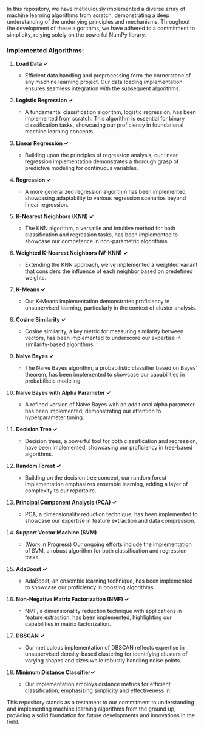 In this repository, we have meticulously implemented a diverse array of machine learning algorithms from scratch, demonstrating a deep understanding of the underlying principles and mechanisms. Throughout the development of these algorithms, we have adhered to a commitment to simplicity, relying solely on the powerful NumPy library.

### Implemented Algorithms:

1. **Load Data ✓**
   - Efficient data handling and preprocessing form the cornerstone of any machine learning project. Our data loading implementation ensures seamless integration with the subsequent algorithms.

2. **Logistic Regression ✓**
   - A fundamental classification algorithm, logistic regression, has been implemented from scratch. This algorithm is essential for binary classification tasks, showcasing our proficiency in foundational machine learning concepts.

3. **Linear Regression ✓**
   - Building upon the principles of regression analysis, our linear regression implementation demonstrates a thorough grasp of predictive modeling for continuous variables.

4. **Regression ✓**
   - A more generalized regression algorithm has been implemented, showcasing adaptability to various regression scenarios beyond linear regression.

5. **K-Nearest Neighbors (KNN) ✓**
   - The KNN algorithm, a versatile and intuitive method for both classification and regression tasks, has been implemented to showcase our competence in non-parametric algorithms.

6. **Weighted K-Nearest Neighbors (W-KNN) ✓**
   - Extending the KNN approach, we've implemented a weighted variant that considers the influence of each neighbor based on predefined weights.

7. **K-Means ✓**
   - Our K-Means implementation demonstrates proficiency in unsupervised learning, particularly in the context of cluster analysis.

8. **Cosine Similarity ✓**
   - Cosine similarity, a key metric for measuring similarity between vectors, has been implemented to underscore our expertise in similarity-based algorithms.

9. **Naive Bayes ✓**
   - The Naive Bayes algorithm, a probabilistic classifier based on Bayes' theorem, has been implemented to showcase our capabilities in probabilistic modeling.

10. **Naive Bayes with Alpha Parameter ✓**
    - A refined version of Naive Bayes with an additional alpha parameter has been implemented, demonstrating our attention to hyperparameter tuning.

11. **Decision Tree ✓**
    - Decision trees, a powerful tool for both classification and regression, have been implemented, showcasing our proficiency in tree-based algorithms.

12. **Random Forest ✓**
    - Building on the decision tree concept, our random forest implementation emphasizes ensemble learning, adding a layer of complexity to our repertoire.

13. **Principal Component Analysis (PCA) ✓**
    - PCA, a dimensionality reduction technique, has been implemented to showcase our expertise in feature extraction and data compression.

14. **Support Vector Machine (SVM)**
    - (Work in Progress) Our ongoing efforts include the implementation of SVM, a robust algorithm for both classification and regression tasks.

15. **AdaBoost ✓**
    - AdaBoost, an ensemble learning technique, has been implemented to showcase our proficiency in boosting algorithms.

16. **Non-Negative Matrix Factorization (NMF) ✓**
    - NMF, a dimensionality reduction technique with applications in feature extraction, has been implemented, highlighting our capabilities in matrix factorization.

17. **DBSCAN ✓**
    - Our meticulous implementation of DBSCAN reflects expertise in unsupervised density-based clustering for identifying clusters of varying shapes and sizes while robustly handling noise points.

18. **Minimum Distance Classifier✓**
    - Our implementation employs distance metrics for efficient classification, emphasizing simplicity and effectiveness in
     
This repository stands as a testament to our commitment to understanding and implementing machine learning algorithms from the ground up, providing a solid foundation for future developments and innovations in the field.
